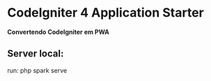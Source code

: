# CodeIgniter 4 Application Starter
**Convertendo CodeIgniter em PWA**  
## Server local:  
run: php spark serve  
